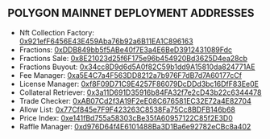 ## POLYGON MAINNET DEPLOYMENT ADDRESSES

- Nft Collection Factory: [0x921efF6456E43E459Aba76b92a6B11EA1C896163](https://polygonscan.com/address/0x921efF6456E43E459Aba76b92a6B11EA1C896163)
- Fractions: [0xDDB849bb5f5ABe40f7E3a4E6BeD3912431089Fdc](https://polygonscan.com/address/0xDDB849bb5f5ABe40f7E3a4E6BeD3912431089Fdc)
- Fractions Sale: [0x8E21023d25f6F175e96b454920Bd3625D4ea28cb](https://polygonscan.com/address/0x8E21023d25f6F175e96b454920Bd3625D4ea28cb)
- Fractions Buyout: [0x34cc8D9d6d5A0f82C59b1dd9A15810da824771AE](https://polygonscan.com/address/0x34cc8D9d6d5A0f82C59b1dd9A15810da824771AE)
- Fee Manager: [0xa5E4C7a4F563DD8212a7b976F7dB7d7A60177cCf](https://polygonscan.com/address/0xa5E4C7a4F563DD8212a7b976F7dB7d7A60177cCf)
- License Manager: [0xf8F09D71C9E4257F86079DcDDd3bc16DfF83Ee0E](https://polygonscan.com/address/0xf8F09D71C9E4257F86079DcDDd3bc16DfF83Ee0E)
- Collateral Retriever: [0x3a11D691D35916b84FA32f7e2cD43b22c6344478](https://polygonscan.com/address/0x3a11D691D35916b84FA32f7e2cD43b22c6344478)
- Trade Checker: [0xAB07Cd2f3A19F2eE08C676581EC32E72a4E82704](https://polygonscan.com/address/0xAB07Cd2f3A19F2eE08C676581EC32E72a4E82704)
- Allow List: [0x77Cf845e7F9F423263C8538Fa75Cc8BDFB146b68](https://polygonscan.com/address/0x77Cf845e7F9F423263C8538Fa75Cc8BDFB146b68)
- Price Index: [0xe141fBd755a58303cBe35fA60957122C85f2E3D0](https://polygonscan.com/address/0xe141fBd755a58303cBe35fA60957122C85f2E3D0)
- Raffle Manager: [0xd976D64f4E6101488Ba3D1Ba6e92782eCBc8a402](https://polygonscan.com/address/0xd976D64f4E6101488Ba3D1Ba6e92782eCBc8a402)
